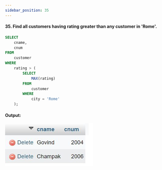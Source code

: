 ```yaml
---
sidebar_position: 35
---
```


#### 35. Find all customers having rating greater than any customer in 'Rome'.

```sql
SELECT
    cname,
    cnum
FROM
    customer
WHERE
    rating > (
        SELECT
            MAX(rating)
        FROM
            customer
        WHERE
            city = 'Rome'
    );
```

#### Output:

![d](outputs\35.jpg)
